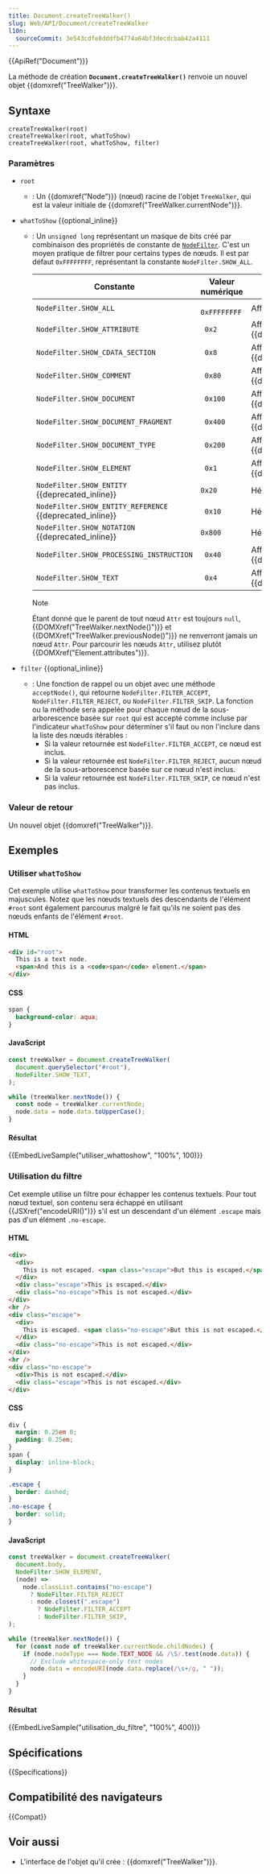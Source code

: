 ```yaml
---
title: Document.createTreeWalker()
slug: Web/API/Document/createTreeWalker
l10n:
  sourceCommit: 3e543cdfe8dddfb4774a64bf3decdcbab42a4111
---
```


{{ApiRef("Document")}}

La méthode de création **`Document.createTreeWalker()`** renvoie un nouvel objet {{domxref("TreeWalker")}}.

## Syntaxe

```js-nolint
createTreeWalker(root)
createTreeWalker(root, whatToShow)
createTreeWalker(root, whatToShow, filter)
```

### Paramètres

- `root`
  - : Un {{domxref("Node")}} (nœud) racine de l'objet `TreeWalker`, qui est la valeur initiale de {{domxref("TreeWalker.currentNode")}}.

- `whatToShow` {{optional_inline}}
  - : Un `unsigned long` représentant un masque de bits créé par combinaison des propriétés de constante de [`NodeFilter`](https://dom.spec.whatwg.org/#interface-nodefilter). C'est un moyen pratique de filtrer pour certains types de nœuds. Il est par défaut `0xFFFFFFFF`, représentant la constante `NodeFilter.SHOW_ALL`.

    | Constante | Valeur numérique | Description |
    | -------------------------------------------------------- | --------------- | ------------------------------------------------- |
    | `NodeFilter.SHOW_ALL`                                    | ` 0xFFFFFFFF`    |Affiche tous les nœuds.|
    | `NodeFilter.SHOW_ATTRIBUTE`                              | ` 0x2`           |Affiche les nœuds {{domxref("Attr")}}.|
    | `NodeFilter.SHOW_CDATA_SECTION`                          | ` 0x8`           |Affiche les nœuds {{domxref("CDATASection")}}.|
    | `NodeFilter.SHOW_COMMENT`                                | ` 0x80`          |Affiche les nœuds {{domxref("Comment")}}.|
    | `NodeFilter.SHOW_DOCUMENT`                               | ` 0x100`         |Affiche les nœuds {{domxref("Document")}}.|
    | `NodeFilter.SHOW_DOCUMENT_FRAGMENT`                      | ` 0x400`         |Affiche les nœuds {{domxref("DocumentFragment")}}.|
    | `NodeFilter.SHOW_DOCUMENT_TYPE`                          | ` 0x200`         |Affiche les nœuds {{domxref("DocumentType")}}.|
    | `NodeFilter.SHOW_ELEMENT`                                | ` 0x1`           |Affiche les nœuds {{domxref("Element")}}.|
    | `NodeFilter.SHOW_ENTITY` {{deprecated_inline}}           | `0x20`          |Héritage, qui n'est plus en vigueur.|
    | `NodeFilter.SHOW_ENTITY_REFERENCE` {{deprecated_inline}} | ` 0x10`          |Héritage, qui n'est plus en vigueur.|
    | `NodeFilter.SHOW_NOTATION` {{deprecated_inline}}         | `0x800`         |Héritage, qui n'est plus en vigueur.|
    | `NodeFilter.SHOW_PROCESSING_INSTRUCTION`                 | ` 0x40`          |Affiche les nœuds {{domxref("ProcessingInstruction")}}.|
    | `NodeFilter.SHOW_TEXT`                                   | ` 0x4`           |Affiche les nœuds {{domxref("Text")}}.|

    > [!NOTE]
    > Étant donné que le parent de tout nœud `Attr` est toujours `null`, {{DOMXref("TreeWalker.nextNode()")}} et {{DOMXref("TreeWalker.previousNode()")}} ne renverront jamais un nœud `Attr`. Pour parcourir les nœuds `Attr`, utilisez plutôt {{DOMXref("Element.attributes")}}.

- `filter` {{optional_inline}}
  - : Une fonction de rappel ou un objet avec une méthode `acceptNode()`, qui retourne `NodeFilter.FILTER_ACCEPT`, `NodeFilter.FILTER_REJECT`, ou `NodeFilter.FILTER_SKIP`. La fonction ou la méthode sera appelée pour chaque nœud de la sous-arborescence basée sur `root` qui est accepté comme incluse par l'indicateur `whatToShow` pour déterminer s'il faut ou non l'inclure dans la liste des nœuds itérables&nbsp;:
    - Si la valeur retournée est `NodeFilter.FILTER_ACCEPT`, ce nœud est inclus.
    - Si la valeur retournée est `NodeFilter.FILTER_REJECT`, aucun nœud de la sous-arborescence basée sur ce nœud n'est inclus.
    - Si la valeur retournée est `NodeFilter.FILTER_SKIP`, ce nœud n'est pas inclus.

### Valeur de retour

Un nouvel objet {{domxref("TreeWalker")}}.

## Exemples

### Utiliser `whatToShow`

Cet exemple utilise `whatToShow` pour transformer les contenus textuels en majuscules. Notez que les nœuds textuels des
descendants de l'élément `#root` sont également parcourus malgré le fait qu'ils ne soient pas des nœuds enfants de
l'élément `#root`.

#### HTML

```html
<div id="root">
  This is a text node.
  <span>And this is a <code>span</code> element.</span>
</div>
```

#### CSS

```css
span {
  background-color: aqua;
}
```

#### JavaScript

```js
const treeWalker = document.createTreeWalker(
  document.querySelector("#root"),
  NodeFilter.SHOW_TEXT,
);

while (treeWalker.nextNode()) {
  const node = treeWalker.currentNode;
  node.data = node.data.toUpperCase();
}
```

#### Résultat

{{EmbedLiveSample("utiliser_whattoshow", "100%", 100)}}

### Utilisation du filtre

Cet exemple utilise un filtre pour échapper les contenus textuels. Pour tout nœud textuel, son contenu sera échappé en
utilisant {{JSXref("encodeURI()")}} s'il est un descendant d'un élément `.escape` mais pas d'un élément `.no-escape`.

#### HTML

```html
<div>
  <div>
    This is not escaped. <span class="escape">But this is escaped.</span>
  </div>
  <div class="escape">This is escaped.</div>
  <div class="no-escape">This is not escaped.</div>
</div>
<hr />
<div class="escape">
  <div>
    This is escaped. <span class="no-escape">But this is not escaped.</span>
  </div>
  <div class="no-escape">This is not escaped.</div>
</div>
<hr />
<div class="no-escape">
  <div>This is not escaped.</div>
  <div class="escape">This is not escaped.</div>
</div>
```

#### CSS

```css hidden
div {
  margin: 0.25em 0;
  padding: 0.25em;
}
span {
  display: inline-block;
}
```

```css
.escape {
  border: dashed;
}
.no-escape {
  border: solid;
}
```

#### JavaScript

```js
const treeWalker = document.createTreeWalker(
  document.body,
  NodeFilter.SHOW_ELEMENT,
  (node) =>
    node.classList.contains("no-escape")
      ? NodeFilter.FILTER_REJECT
      : node.closest(".escape")
        ? NodeFilter.FILTER_ACCEPT
        : NodeFilter.FILTER_SKIP,
);

while (treeWalker.nextNode()) {
  for (const node of treeWalker.currentNode.childNodes) {
    if (node.nodeType === Node.TEXT_NODE && /\S/.test(node.data)) {
      // Exclude whitespace-only text nodes
      node.data = encodeURI(node.data.replace(/\s+/g, " "));
    }
  }
}
```

#### Résultat

{{EmbedLiveSample("utilisation_du_filtre", "100%", 400)}}

## Spécifications

{{Specifications}}

## Compatibilité des navigateurs

{{Compat}}

## Voir aussi

- L'interface de l'objet qu'il crée&nbsp;: {{domxref("TreeWalker")}}.
